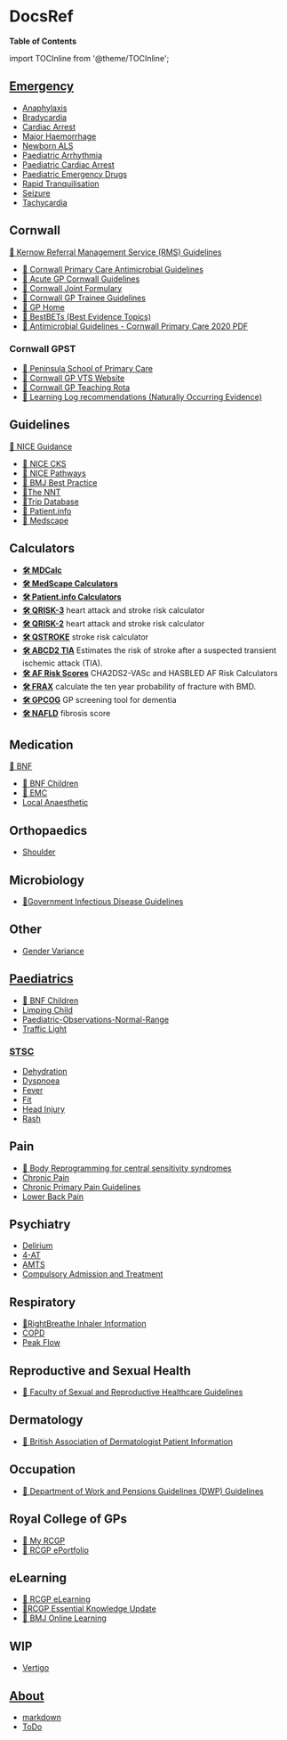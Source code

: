 # DocsRef

**Table of Contents**
<!-- following code generates TOC in Docusaurus-->

import TOCInline from '@theme/TOCInline';

## [Emergency](Emergency/index.md)
- [Anaphylaxis](Emergency/anaphylaxis.md)
- [Bradycardia](Emergency/Bradycardia.md)
- [Cardiac Arrest](Emergency/Cardiac%20Arrest.md)
- [Major Haemorrhage](Emergency/Major%20Haemorrhage.md)
- [Newborn ALS](Emergency/Newborn%20ALS.md)
- [Paediatric Arrhythmia](Emergency/Paediatric%20Arrhythmia.md)
- [Paediatric Cardiac Arrest](Emergency/Paediatric%20Cardiac%20Arrest.md)
- [Paediatric Emergency Drugs](Emergency/Paediatric%20Emergency%20Drugs.md)
- [Rapid Tranquilisation](Emergency/Rapid%20Tranquilisation.md)
- [Seizure](Emergency/Seizure.md)
- [Tachycardia](Emergency/Tachycardia.md)

## Cornwall
 [🔗 Kernow Referral Management Service (RMS) Guidelines](https://rms.kernowccg.nhs.uk/primary_care_clinical_referral_criteria)
- [🔗 Cornwall Primary Care Antimicrobial Guidelines](https://viewer.microguide.global/guide/1000000207)
- [🔗 Acute GP Cornwall Guidelines](https://www.acutegpcornwall.com/)
- [🔗 Cornwall Joint Formulary](https://www.eclipsesolutions.org/cornwall/)
- [🔗 Cornwall GP Trainee Guidelines](https://gp-training.hee.nhs.uk/cornwall/useful-links/)
- [🔗 GP Home](http://www.gphome.com/)
- [🔗 BestBETs (Best Evidence Topics)](https://bestbets.org/)
- [🔗 Antimicrobial Guidelines - Cornwall Primary Care 2020 PDF](attachments/KernowAntimicrobialGuidelines2020.pdf )

### Cornwall GPST
- [🔗 Peninsula School of Primary Care](https://primarycare.peninsuladeanery.nhs.uk/)
- [🔗 Cornwall GP VTS Website](https://gp-training.hee.nhs.uk/cornwall/)
- [🔗 Cornwall GP Teaching Rota](https://docs.google.com/document/d/1Vo5LZbB2s5lXR_JRyIMSrIcvG2wu2fg-xGB-Lu3PnKc/edit)
- [🔗 Learning Log recommendations (Naturally Occurring Evidence)](https://primarycare.peninsuladeanery.nhs.uk/about-us/gp-specialty-trainees/learning-log-recommendations-naturally-occurring-evidence/)

## Guidelines
 [🔗 NICE Guidance](https://www.nice.org.uk/guidance)
- [🔗 NICE CKS](https://cks.nice.org.uk/)
- [🔗 NICE Pathways](https://pathways.nice.org.uk/)
- [🔗 BMJ Best Practice](https://bestpractice.bmj.com/)
- [🔗The NNT](https://www.thennt.com/)
- [🔗Trip Database](https://www.tripdatabase.com/)
- [🔗 Patient.info](https://patient.info/)
- [🔗 Medscape](https://emedicine.medscape.com/)


## Calculators
- **[🛠 MDCalc](https://www.mdcalc.com/)**
- **[🛠 MedScape Calculators](https://reference.medscape.com/guide/medical-calculators)**
- **[🛠 Patient.info Calculators](https://patient.info/medical-calculators)**
- **[🛠 QRISK-3](https://qrisk.org/three/)** heart attack and stroke risk calculator
- **[🛠 QRISK-2](https://qrisk.org/2017/)** heart attack and stroke risk calculator
- **[🛠 QSTROKE](https://qstroke.org/)** stroke risk calculator
- **[🛠 ABCD2 TIA](https://www.mdcalc.com/abcd2-score-tia)** Estimates the risk of stroke after a suspected transient ischemic attack (TIA).
- **[🛠 AF Risk Scores](https://www.chadsvasc.org/)** CHA2DS2-VASc and HASBLED AF Risk Calculators
- **[🛠 FRAX](https://www.sheffield.ac.uk/FRAX/tool.aspx)** calculate the ten year probability of fracture with BMD.
- **[🛠 GPCOG](https://patient.info/doctor/general-practitioner-assessment-of-cognition-gpcog-score)** GP screening tool for dementia
- **[🛠 NAFLD](https://nafldscore.com/)** fibrosis score

## Medication
 [🔗 BNF](https://bnf.nice.org.uk/)
- [🔗 BNF Children](https://bnfc.nice.org.uk/)
- [🔗 EMC](https://www.medicines.org.uk/emc)
- [Local Anaesthetic](Drugs/Local%20Anaesthetic.md)

## Orthopaedics
- [Shoulder](Orthopaedics/Shoulder.md)

## Microbiology
 - [🔗Government Infectious Disease Guidelines](https://www.gov.uk/topic/health-protection/infectious-diseases)

## Other
- [Gender Variance](Other/Gender%20Variance.md)

## [Paediatrics](Paediatrics/index.md)
- [🔗 BNF Children](https://bnfc.nice.org.uk/)
- [Limping Child](Paediatrics/Limping%20Child.md)
- [Paediatric-Observations-Normal-Range](Paediatrics/Paediatric-Observations-Normal-Range.md)
- [Traffic Light](Paediatrics/Traffic%20Light.md)

### [STSC](Paediatrics/STSC/STSC.md)
- [Dehydration](Paediatrics/STSC/Dehydration.md)
- [Dyspnoea](Paediatrics/STSC/Dyspnoea.md)
- [Fever](Paediatrics/STSC/Fever.md)
- [Fit](Paediatrics/STSC/Fit.md)
- [Head Injury](Paediatrics/STSC/Head%20Injury.md)
- [Rash](Paediatrics/STSC/Rash.md)


## Pain
- [🔗 Body Reprogramming for central sensitivity syndromes](http://www.bodyreprogramming.org/)
- [Chronic Pain](Pain/Chronic%20Pain.md)
- [Chronic Primary Pain Guidelines](Pain/Chronic%20Primary%20Pain%20Guidelines.md)
- [Lower Back Pain](Pain/Lower%20Back%20Pain.md)

## Psychiatry
- [Delirium](Psychiatry/Delirium.md)
- [4-AT](Psychiatry/4-AT.md)
- [AMTS](Psychiatry/AMTS.md)
- [Compulsory Admission and Treatment](Psychiatry/Compulsory%20Admission%20and%20Treatment.md)

## Respiratory
- [🔗RightBreathe Inhaler Information](https://www.rightbreathe.com/)
- [COPD](Respiratory/COPD.md)
- [Peak Flow](Respiratory/Peak%20Flow.md)

## Reproductive and Sexual Health
- [🔗 Faculty of Sexual and Reproductive Healthcare Guidelines](https://www.fsrh.org/standards-and-guidance/)

## Dermatology
- [🔗 British Association of Dermatologist Patient Information](https://www.bad.org.uk/for-the-public/patient-information-leaflets)

## Occupation
 - [🔗 Department of Work and Pensions Guidelines (DWP) Guidelines](http-s://www.gov.uk/government/collections/healthcare-practitioners-guidance-and-information-from-dwp)


## Royal College of GPs
- [🔗 My RCGP](https://www.rcgp.org.uk/my-rcgp.aspx)
- [🔗 RCGP ePortfolio](https://www.fourteenfish.com/portfolio)


## eLearning
- [🔗 RCGP eLearning](https://elearning.rcgp.org.uk/)
- [🔗RCGP Essential Knowledge Update](https://elearning.rcgp.org.uk/course/index.php?categoryid=2)
- [🔗 BMJ Online Learning](https://new-learning.bmj.com/)

## WIP
- [Vertigo](WIP/Vertigo.md)

## [About](About/index.md)
- [markdown](About/markdown.md)
- [ToDo](About/ToDo.md)



